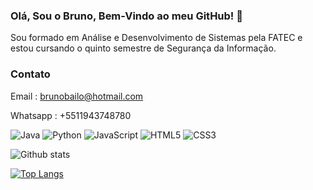 ### Olá, Sou o Bruno, Bem-Vindo ao meu GitHub! 👋

Sou formado em Análise e Desenvolvimento de Sistemas pela FATEC e estou cursando o quinto semestre de Segurança da Informação.

### Contato

Email : brunobailo@hotmail.com

Whatsapp : +5511943748780

![Java](https://img.shields.io/badge/java-%23ED8B00.svg?style=for-the-badge&logo=openjdk&logoColor=white)
![Python](https://img.shields.io/badge/python-3670A0?style=for-the-badge&logo=python&logoColor=ffdd54)
![JavaScript](https://img.shields.io/badge/javascript-%23323330.svg?style=for-the-badge&logo=javascript&logoColor=%23F7DF1E)
![HTML5](https://img.shields.io/badge/html5-%23E34F26.svg?style=for-the-badge&logo=html5&logoColor=white)
![CSS3](https://img.shields.io/badge/css3-%231572B6.svg?style=for-the-badge&logo=css3&logoColor=white)

![Github stats](https://github-readme-stats.vercel.app/api?username=Brulogg&theme=highcontrast&show_icons=true&count_private=true)

[![Top Langs](https://github-readme-stats.vercel.app/api/top-langs/?username=Brulogg&layout=compact&theme=dark&langs_count=10)](https://github.com/anuraghazra/github-readme-stats)

